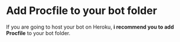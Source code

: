 # Add Procfile to your bot folder
If you are going to host your bot on Heroku, **i recommend you to add Procfile** to your bot folder.      
